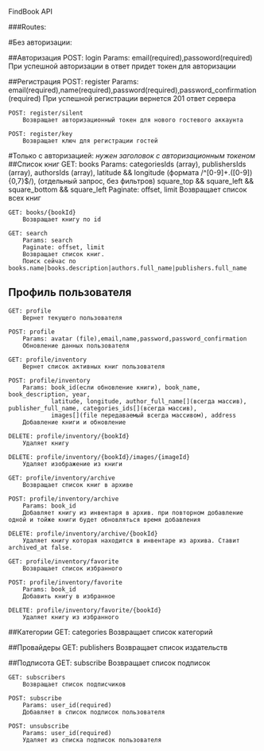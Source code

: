 <p>FindBook API</p>

###Routes:

#Без авторизации:
  
 ##Авторизация
    POST: login
        Params: email(required),passoword(required)
        При успешной авторизации в ответ придет токен для авторизации
        
 ##Регистрация
    POST: register
        Params: email(required),name(required),password(required),password_confirmation(required)
        При успешной регистрации вернется 201 ответ сервера
    
    POST: register/silent
        Возвращает авторизационный токен для нового гостевого аккаунта
        
    POST: register/key
        Возвращает ключ для регистрации гостей

 #Только с авторизацией:
  *нужен заголовок с авторизационным токеном*
 ##Список книг
    GET: books
        Params: categoriesIds (array), publishersIds (array), authorsIds (array), 
                latitude && longitude (формата /^[0-9]+\.([0-9]){0,7}$/), (отдельный запрос, без фильтров)
                square_top && square_left && square_bottom && square_left
        Paginate: offset, limit 
        Возвращает список всех книг  
    
    GET: books/{bookId}
        Возвращает книгу по id
        
    GET: search
        Params: search
        Paginate: offset, limit 
        Возвращает список книг. 
        Поиск сейчас по books.name|books.description|authors.full_name|publishers.full_name
            
 ## Профиль пользователя
    GET: profile
        Вернет текущего пользователя

    POST: profile
        Params: avatar (file),email,name,password,password_confirmation
        Обновление данных пользователя

    GET: profile/inventory
        Вернет список активных книг пользователя

    POST: profile/inventory
        Params: book_id(если обновление книги), book_name, book_description, year, 
                latitude, longitude, author_full_name[](всегда массив), publisher_full_name, categories_ids[](всегда массив), 
                images[](file передаваемый всегда массивом), address
        Добавление книги и обновление

    DELETE: profile/inventory/{bookId}
        Удаляет книгу
        
    DELETE: profile/inventory/{bookId}/images/{imageId}
        Удаляет изображение из книги
    
    GET: profile/inventory/archive
        Возвращает список книг в архиве

    POST: profile/inventory/archive
        Params: book_id
        Добавляет книгу из инвентаря в архив. при повторном добавление одной и тойже книги будет обновляться время добавления

    DELETE: profile/inventory/archive/{bookId}
        Удаляет книгу которая находится в инвентаре из архива. Ставит archived_at false.

    GET: profile/inventory/favorite
        Возвращает список избранного

    POST: profile/inventory/favorite
        Params: book_id
        Добавить книгу в избранное

    DELETE: profile/inventory/favorite/{bookId}
        Удаляет книгу из избранного
        
 ##Категории
    GET: categories
        Возвращает список категорий
        
 ##Провайдеры
    GET: publishers
        Возвращает список издательств
        
 ##Подписота
    GET: subscribe
        Возвращает список подписок
        
    GET: subscribers
        Возвращает список подписчиков
        
    POST: subscribe
        Params: user_id(required)
        Добавляет в список подписок пользователя
        
    POST: unsubscribe
        Params: user_id(required)
        Удаляет из списка подписок пользователя
